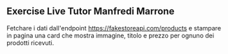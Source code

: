 ## Exercise Live Tutor Manfredi Marrone

Fetchare i dati dall'endpoint https://fakestoreapi.com/products e stampare in pagina una card che mostra immagine, titolo e prezzo per ognuno dei prodotti ricevuti.
